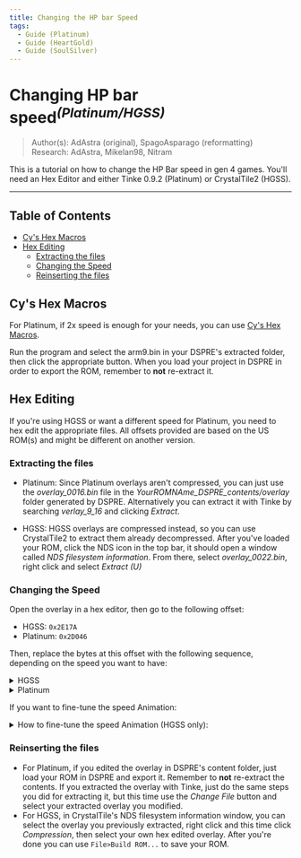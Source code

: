 ```yaml
---
title: Changing the HP bar Speed
tags:
  - Guide (Platinum)
  - Guide (HeartGold)
  - Guide (SoulSilver)
---
```


# Changing HP bar speed<sup>*(Platinum/HGSS)*</sup>
> Author(s): AdAstra (original), SpagoAsparago (reformatting) <br />
> Research: AdAstra, Mikelan98, Nitram

This is a tutorial on how to change the HP Bar speed in gen 4 games. You'll need an Hex Editor and either Tinke 0.9.2 (Platinum) or CrystalTile2 (HGSS).

---
## Table of Contents
* [Cy's Hex Macros](#cys-hex-macros)
* [Hex Editing](#hex-editing)
    * [Extracting the files](#extracting-the-files)
    * [Changing the Speed](#changing-the-speed)
    * [Reinserting the files](#reinserting-the-files)

## Cy's Hex Macros

For Platinum, if 2x speed is enough for your needs, you can use [Cy's Hex Macros](https://github.com/dev-cyw/Cy-s-Hex-Macros/releases/tag/v1.2).

Run the program and select the arm9.bin in your DSPRE's extracted folder, then click the appropriate button.
When you load your project in DSPRE in order to export the ROM, remember to **not** re-extract it.


## Hex Editing
If you're using HGSS or want a different speed for Platinum, you need to hex edit the appropriate files. All offsets provided are based on the US ROM(s) and might be different on another version.

### Extracting the files

* Platinum:
Since Platinum overlays aren't compressed, you can just use the *overlay_0016.bin* file in the *YourROMNAme_DSPRE_contents/overlay* folder generated by DSPRE. Alternatively you can extract it with Tinke by searching *verlay_9_16* and clicking *Extract*.

* HGSS:
HGSS overlays are compressed instead, so you can use CrystalTile2 to extract them already decompressed.
After you've loaded your ROM, click the NDS icon in the top bar, it should open a window called *NDS filesystem information*. From there, select *overlay_0022.bin*, right click and select *Extract (U)*

### Changing the Speed

Open the overlay in a hex editor, then go to the following offset:

* HGSS: `0x2E17A`
* Platinum: `0x2D046`

Then, replace the bytes at this offset with the following sequence, depending on the speed you want to have:

<details>
 <summary>HGSS</summary>
 <div>
  | Byte Sequence  | Speed |
  | ------------- | ------------- |
  | 80 01 | x0.25 |
  | C0 01 | x0.5  |
  | 40 02 | x2  |
  | 80 02 | x4  |
  | C0 02 | x8  |
  </div>
If you want a speed that is not listed above:
<details>
 <summary>HGSS - Custom Speed</summary>
 <div>
 1) You'll need to use either [Shell-storm online assembler and disassembler](https://shell-storm.org/online/Online-Assembler-and-Disassembler/) or an assembler like [Armips](https://github.com/Kingcom/armips)
 2) Assemble the instruction `LSLS R0, R0, #yourNumber`, with the default `#yourNumber` being 8, which means the base speed is `2^8 = 256`.
 3) Paste the assembled bytes in the overlay
 </div>
</details>

</details>

<details>
 <summary>Platinum</summary>

 <div>
| Byte Sequence  | Speed |
| ------------- | ------------- |
| 88 1E | x2 |
| C8 1E | x3  |
| 08 1F | x4  |
| 48 1F | x5  |
| 88 1F | x6  |
| C8 1F | x7  |
</div>
</details>

If you want to fine-tune the speed Animation:

<details>
  <summary>How to fine-tune the speed Animation (HGSS only):</summary>
  <div>
  1) If you haven't already, you need to expand the arm9 using DSPRE's toolbox

  2) Paste this at 0x14FF0 of your synthetic overlay file:
  ```
  2D 2D 48 50 20 42 41 52 20 53 50 45 45 44 2D 2D
  80 21 49 00 48 43 11 1C 70 47 C0 46 FF FF FF FF
  ```
  * The first byte of the second row (default is `0x80`) represents the speed "fine control".

  * `80 21 49 00` means the speed is 128\*2 = 256. [x1]
  * `A0 21 49 00` means the speed is 160\*2 = 320. [x1.25]
  * `C0 21 49 00` means the speed is 192\*2 = 384. [x1.5]
  * ...up to `FF 21 49 00`, which means the speed is 255\*2 = 510. [x1.9921]

  * The third byte of the second row (default is `0x49`) acts as a cumulative multiplier, or "coarse control".

  * Increasing that value will allow you to set the speed even higher.

  * `60 21 89 00` means the speed is 96\*4 = 384. [x1.5]
  * `80 21 89 00` means the speed is 128\*4 = 512. [x2]
  * `EC 21 89 00` means the speed is 236\*4 = 944. [x3.6875]
  * ...up to `FF 21 89 00`, which means the speed is 255\*4 = 1020. [x3.9843]

  3) Paste `77 F1 D1 FA` at `0x2E17A` offset of uncompressed overlay12.
  </div>
</details>

### Reinserting the files

* For Platinum, if you edited the overlay in DSPRE's content folder, just load your ROM in DSPRE and export it. Remember to **not** re-extract the contents. If you extracted the overlay with Tinke, just do the same steps you did for extracting it, but this time use the *Change File* button and select your extracted overlay you modified.
* For HGSS, in CrystalTile's NDS filesystem information window, you can select the overlay you previously extracted, right click and this time click *Compression*, then select your own hex edited overlay. After you're done you can use `File>Build ROM...` to save your ROM.
